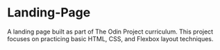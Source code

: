 # Landing-Page
A landing page built as part of The Odin Project curriculum. This project focuses on practicing basic HTML, CSS, and Flexbox layout techniques.
